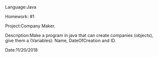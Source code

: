 Language:Java

Homework: #1

Project:Company Maker.

Description:Make a program in java that can create companies (objects), give them a (Variables): Name, DateOfCreation and ID.

Date:11/20/2018
